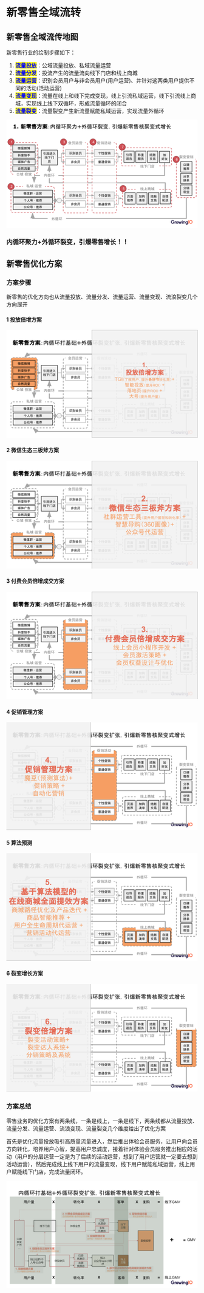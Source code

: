 # 新零售全域流转

## 新零售全域流传地图

新零售行业的绘制步骤如下：

1. <mark style="color:blue;">**流量投放**</mark>：公域流量投放、私域流量运营
2. <mark style="color:blue;">**流量分发**</mark>：投流产生的流量流向线下门店和线上商城
3. <mark style="color:blue;">**流量运营**</mark>：识别会员用户与非会员用户(用户运营)、并针对这两类用户提供不同的活动(活动运营)
4. <mark style="color:blue;">**流量变现**</mark>：流量在线上和线下完成变现，线上引流私域运营，线下引流线上商城，实现线上线下双循环，形成流量循环的闭合
5. <mark style="color:blue;">**流量裂变**</mark>：流量裂变产生新流量赋能私域运营，实现流量外循环

![全域地图](<../../.gitbook/assets/1个亿解决方案框架3.0-1103.pptx (3) (1).png>)

### 内循环聚力+外循环裂变，引爆零售增长！！

## 新零售优化方案

### 方案步骤

新零售的优化方向也从流量投放、流量分发、流量运营、流量变现、流浪裂变几个方向展开

#### 1 投放倍增方案

![公域流量投放](<../../.gitbook/assets/1个亿解决方案框架3.0-1103.pptx (1).png>)

#### 2 **微信生态三板斧方案**

![私域流量运营](<../../.gitbook/assets/1个亿解决方案框架3.0-1103.pptx (2) (1).png>)

#### **3 付费会员倍增成交方案**

![用户运营](<../../.gitbook/assets/1个亿解决方案框架3.0-1103.pptx (3) (1) (1).png>)

#### 4 促销管理方案

![活动运营](<../../.gitbook/assets/1个亿解决方案框架3.0-1103.pptx (4) (1).png>)

#### 5 算法预测

![算法预测](<../../.gitbook/assets/1个亿解决方案框架3.0-1103.pptx (5) (1).png>)

#### 6 裂变增长方案

![ 流量裂变](<../../.gitbook/assets/1个亿解决方案框架3.0-1103.pptx (6).png>)

### 方案总结

零售业务的优化方案有两条线，一条是线上，一条是线下，两条线都从流量投放、流量分发、流量运营、流浪变现、流量裂变几个维度给出了优化方案

首先是优化流量投放吸引高质量流量进入，然后推出体验会员服务，让用户向会员方向转化，培养用户心智，提高用户忠诚度，接着针对体验会员服务推出相应的活动（用户的分层运营一定是为了后续的活动运营，想到了用户运营就一定要去想到活动运营），然后完成线上线下用户的流量变现，线下用户赋能私域运营，线上用户赋能线下门店，完成流量闭环。

![裂变促能线上线下](<../../.gitbook/assets/1个亿解决方案框架3.0-1103.pptx (1) (1).png>)
